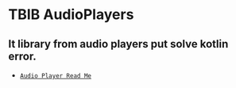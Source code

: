 
# TBIB AudioPlayers
 ## It library from audio players put solve kotlin error.
 * [`Audio Player Read Me`]( https://pub.dev/packages/audioplayers)
